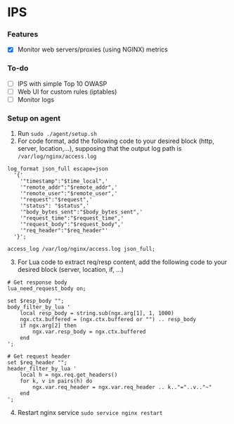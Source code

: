 # IPS

### Features
- [x] Monitor web servers/proxies (using NGINX) metrics

### To-do
- [ ] IPS with simple Top 10 OWASP
- [ ] Web UI for custom rules (iptables)
- [ ] Monitor logs

### Setup on **agent**
1. Run `sudo ./agent/setup.sh`
2. For code format, add the following code to your desired block (http, server, location,...), supposing that the output log path is `/var/log/nginx/access.log` 
```
log_format json_full escape=json
  '{'
    '"timestamp":"$time_local",'
    '"remote_addr":"$remote_addr",'
    '"remote_user":"$remote_user",'
    '"request":"$request",'
    '"status": "$status",'
    '"body_bytes_sent":"$body_bytes_sent",'
    '"request_time":"$request_time",'
    '"request_body":"$request_body",'
    '"req_header":"$req_header"'
  '}';

access_log /var/log/nginx/access.log json_full;
```
3. For Lua code to extract req/resp content, add the following code to your desired block (server, location, if, ...)
```
# Get response body
lua_need_request_body on;

set $resp_body "";
body_filter_by_lua '
    local resp_body = string.sub(ngx.arg[1], 1, 1000)
    ngx.ctx.buffered = (ngx.ctx.buffered or "") .. resp_body
    if ngx.arg[2] then
        ngx.var.resp_body = ngx.ctx.buffered
    end
';

# Get request header
set $req_header "";
header_filter_by_lua ' 
    local h = ngx.req.get_headers()
    for k, v in pairs(h) do
        ngx.var.req_header = ngx.var.req_header .. k.."="..v.."~"
    end
';
```
4. Restart nginx service `sudo service nginx restart`

